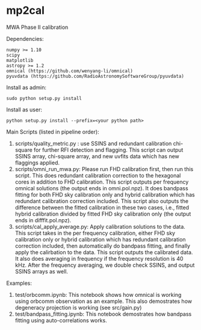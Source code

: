 # mp2cal
MWA Phase II calibration

Dependencies:

    numpy >= 1.10 
    scipy
    matplotlib
    astropy >= 1.2
    omnical (https://github.com/wenyang-li/omnical)
    pyuvdata (https://github.com/RadioAstronomySoftwareGroup/pyuvdata)
    
Install as admin:

    sudo python setup.py install
    
Install as user:

    python setup.py install --prefix=<your python path>
    
Main Scripts (listed in pipeline order):

1. scripts/quality_metric.py : use SSINS and redundant calibration chi-square for further RFI detection and flagging. This script can output SSINS array, chi-square array, and new uvfits data which has new flaggings applied.
2. scripts/omni_run_mwa.py: Please run FHD calibration first, then run this script. This does redundant calibration correction to the hexagonal cores in addition to FHD calibration. This script outputs per frequency omnical solutions (the output ends in omni.pol.npz). It does bandpass fitting for both FHD sky calibration only and hybrid calibration which has redundant calibration correction included. This script also outputs the difference between the fitted calibration in these two cases, i.e., fitted hybrid calibration divided by fitted FHD sky calibration only (the output ends in difffit.pol.npz).
3. scripts/cal_apply_average.py: Apply calibration solutions to the data. This script takes in the per frequency calibration, either FHD sky calibration only or hybrid calibration which has redundant calibration correction included, then automatically do bandpass fitting, and finally apply the calirbation to the data. This script outputs the calibrated data. It also does averaging in frequency if the frequency resolution is 40 kHz. After the frequency averaging, we double check SSINS, and output SSINS arrays as well.

Examples:

1. test/orbcomm.ipynb: This notebook shows how omnical is working using orbcomm observation as an example. This also demostrates how degeneracy projection is working (see src/gain.py)
2. test/bandpass_fitting.ipynb: This notebook demostrates how bandpass fitting using auto-correlations works. 
